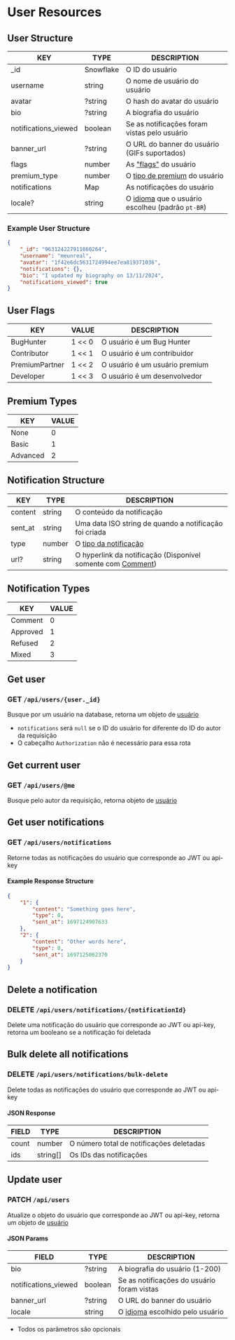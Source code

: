 # User Resources

## User Structure

| KEY                  | TYPE      | DESCRIPTION                                                                |
| -------------------- | --------- | -------------------------------------------------------------------------- |
| \_id                 | Snowflake | O ID do usuário                                                            |
| username             | string    | O nome de usuário do usuário                                               |
| avatar               | ?string   | O hash do avatar do usuário                                                |
| bio                  | ?string   | A biografia do usuário                                                     |
| notifications_viewed | boolean   | Se as notificações foram vistas pelo usuário                               |
| banner_url           | ?string   | O URL do banner do usuário (GIFs suportados)                               |
| flags                | number    | As ["flags"](#user-flags) do usuário                                       |
| premium_type         | number    | O [tipo de premium](#premium-types) do usuário                             |
| notifications        | Map       | As notificações do usuário                                                 |
| locale?              | string    | O [idioma](/api/README.md#locales) que o usuário escolheu (padrão `pt-BR`) |

### Example User Structure

```json
{
    "_id": "963124227911860264",
    "username": "meunreal",
    "avatar": "1f42e6dc5631724994ee7ea819371036",
    "notifications": {},
    "bio": "I updated my biography on 13/11/2024",
    "notifications_viewed": true
}
```

## User Flags

| KEY            | VALUE  | DESCRIPTION                    |
| -------------- | ------ | ------------------------------ |
| BugHunter      | 1 << 0 | O usuário é um Bug Hunter      |
| Contributor    | 1 << 1 | O usuário é um contribuidor    |
| PremiumPartner | 1 << 2 | O usuário é um usuário premium |
| Developer      | 1 << 3 | O usuário é um desenvolvedor   |

## Premium Types

| KEY      | VALUE |
| -------- | ----- |
| None     | 0     |
| Basic    | 1     |
| Advanced | 2     |

## Notification Structure

| KEY     | TYPE   | DESCRIPTION                                                                        |
| ------- | ------ | ---------------------------------------------------------------------------------- |
| content | string | O conteúdo da notificação                                                          |
| sent_at | string | Uma data ISO string de quando a notificação foi criada                             |
| type    | number | O [tipo da notificação](#notification-types)                                       |
| url?    | string | O hyperlink da notificação (Disponível somente com [Comment](#notification-types)) |

## Notification Types

| KEY      | VALUE |
| -------- | ----- |
| Comment  | 0     |
| Approved | 1     |
| Refused  | 2     |
| Mixed    | 3     |

## Get user

### GET `/api/users/{user._id}`

Busque por um usuário na database, retorna um objeto de [usuário](#user-structure)

-   `notifications` será `null` se o ID do usuário for diferente do ID do autor da
    requisição
-   O cabeçalho `Authorization` não é necessário para essa rota

## Get current user

### GET `/api/users/@me`

Busque pelo autor da requisição, retorna objeto de [usuário](#user-structure)

## Get user notifications

### GET `/api/users/notifications`

Retorne todas as notificações do usuário que corresponde ao JWT ou api-key

#### Example Response Structure

```json
{
    "1": {
        "content": "Something goes here",
        "type": 0,
        "sent_at": 1697124907633
    },
    "2": {
        "content": "Other words here",
        "type": 0,
        "sent_at": 1697125062370
    }
}
```

## Delete a notification

### DELETE `/api/users/notifications/{notificationId}`

Delete uma notificação do usuário que corresponde ao JWT ou api-key, retorna um
booleano se a notificação foi deletada

## Bulk delete all notifications

### DELETE `/api/users/notifications/bulk-delete`

Delete todas as notificações do usuário que corresponde ao JWT ou api-key

#### JSON Response

| FIELD | TYPE     | DESCRIPTION                              |
| ----- | -------- | ---------------------------------------- |
| count | number   | O número total de notificações deletadas |
| ids   | string[] | Os IDs das notificações                  |

## Update user

### PATCH `/api/users`

Atualize o objeto do usuário que corresponde ao JWT ou api-key, retorna um objeto
de [usuário](#user-structure)

#### JSON Params

| FIELD                | TYPE    | DESCRIPTION                                               |
| -------------------- | ------- | --------------------------------------------------------- |
| bio                  | ?string | A biografia do usuário (1-200)                            |
| notifications_viewed | boolean | Se as notificações do usuário foram vistas                |
| banner_url           | ?string | O URL do banner do usuário                                |
| locale               | string  | O [idioma](/api/README.md#locales) escolhido pelo usuário |

-   Todos os parâmetros são opcionais

